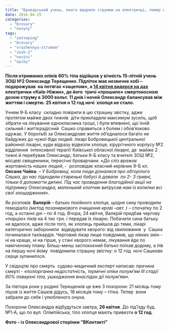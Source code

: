 ```yaml
---
title: "Броварський учень, якого вдарило струмом на електричці, помер вночі"
date: 2016-04-25
categories: 
  - "brovary"
  - "novyny"
tags: 
  - "zatseping"
  - "brovary"
  - "vrazhennya-strumom"
  - "zosh-2"
  - "novini"
  - "opiky"
---
```


**Після отриманих опіків 60% тіла** **відійшов у вічність 15-літній учень ЗОШ №2 Олександр Терещенко. Підліток мав незвичне хобі – подорожував  на потягах «зацепом», а [14 квітня видерся на дах](https://mpz.brovary.org/brovarskogo-uchnya-vdarylo-strumom-na-dahu-elektrychky-tryvaye-zbir-koshtiv-na-likuvannya/) електрички «Київ-Ніжин», де його  тричі «прошило» смертоносною дозою струму в 3000 вольт. 11 днів і ночей Олександр балансував між життям і смертю. 25 квітня о 12 год ночі  хлопця не стало.** 

Учням 9-Б класу  складно повірити в цю страшну звістку, адже протягом майже двох тижнів  діти прикладали максимум зусиль, щоб зібрати на лікування однокласника гроші, і були впевнені, що їхній сильний і життєрадісний  Сашко справиться з болем і обов’язково одужає. У боротьбі за Олександрове життя об’єдналося багато не байдужих до чужої біди людей: лікарі Бобровицької центральної районної лікарні, куди відразу відвезли хлопця; хірургічного корпусу №2 відділення  інтенсивної терапії Київської обласної лікарні, де  майже 2 тижні й перебував Олександр; батьки 9-Б класу та вчителі ЗОШ №2, місцеві священники, пересічні броварчани. «_До сліз вражає жертовність наших людей_, -  розповідає класний керівник 9-Б кл. **Оксана Чайка**. – _У Бобровиці, коли люди дізналися про обгорілого Сашка, до нас підходили старенькі бабусі й давали  по 2- 3 гривні, тільки б допомогти дитині. Під час проведення благодійної акції на підтримку Олександра, маленький хлопчик витрусив нам із копилки всі свої заощадження»._

Як розповів  **Валерій** – батько покійного хлопця, щодня сину проводили гемодіаліз _(метод позаниркового очищення крові –авт. ) –_ спочатку по 2 год, а останні дні – по 4 год. Вчора, 24 квітня, Валерій придбав чергову «порцію» ліків на 4 тис грн. і передав їх лікарю. Побачити сина батьку не вдалося, адже після того, як хлопець прийшов до тями, лікарі категорично заборонили  відвідувати хворого: від хвилювання  у  Сашка починалася тахікардія. Черговий лікар лише повідомив, що ніяких змін - ні на краще, ні на гірше, у стані хворого немає, лікування йде по наміченому плану. Більш-менш заспокоєний батько поїхав додому, а пів на першу ночі йому  повідомили страшну звістку: о 12 год  ночі Сашкове серце зупинилося.

У свідоцтві про смерть  судово-медичний експерт написав: причина смерті - _«поліорганна недостатність, термічні опіки полум’ям ІІІ стадії 60% поверхні тіла, ушкодження внаслідок дії полум’ям»._

За півтора роки у родині Терещенків це вже 3 похорони: 21 місяць тому  пішов із життя Сашків дідусь, 18 місяців тому – тітка. Тепер  вони забрали до себе і улюбленого онука.

Похорони Олександра відбудуться завтра, **26 квітня**. До під’їзду буд. №1-А, що по вул. Олімпійська, тіло хлопця мають привезти **о 12 год**.

**Фото - із Олександрової сторінки "ВКонтакті"**
